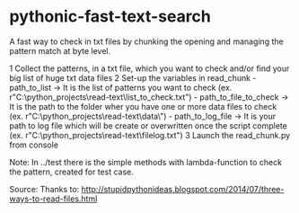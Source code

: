 # pythonic-fast-text-search
  A fast way to check in txt files by chunking the opening and managing the pattern match at byte level.

 1 Collect the patterns, in a txt file, which you want to check and/or find your big list of huge txt data files
 2 Set-up the variables in read_chunk
	- path_to_list -> It is the list of patterns you want to check (ex. r"C:\\python_projects\\read-text\\list_to_check.txt")
	- path_to_file_to_check -> It is the path to the folder wher you have one or more data files to check (ex. r"C:\\python_projects\\read-text\\data\\")
	- path_to_log_file -> It is your path to log file which will be create or overwritten once the script complete (ex. r"C:\\python_projects\\read-text\\filelog.txt")
 3 Launch the read_chunk.py from console
 
Note:
In ../test there is the simple methods with lambda-function to check the pattern, created for test case.

Source:
Thanks to: http://stupidpythonideas.blogspot.com/2014/07/three-ways-to-read-files.html

 

